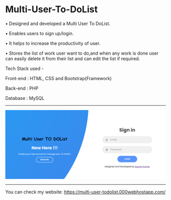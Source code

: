 # Multi-User-To-DoList

• Designed and developed a Multi User To DoList.

• Enables users to sign up/login.

• It helps to increase the productivity of user.

• Stores the list of work user want to do,and when any work is done user can easily delete it from their list and can edit the list if required.

Tech Stack used -

Front-end : HTML, CSS and Bootstrap(Framework)

Back-end : PHP

Database : MySQL

---

![](images/rd.png)

---

You can check my website: https://multi-user-todolist.000webhostapp.com/
